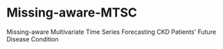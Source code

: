 # Missing-aware-MTSC
Missing-aware Multivariate Time Series Forecasting CKD Patients' Future Disease Condition

